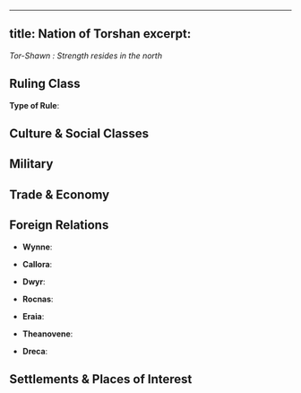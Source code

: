 
---
title: Nation of Torshan
excerpt: 
---

*Tor-Shawn : Strength resides in the north*

## Ruling Class

**Type of Rule**: 



## Culture & Social Classes



## Military



## Trade & Economy



## Foreign Relations

* **Wynne**:

* **Callora**: 

* **Dwyr**:

* **Rocnas**:

* **Eraia**: 

* **Theanovene**: 

* **Dreca**: 

## Settlements & Places of Interest

